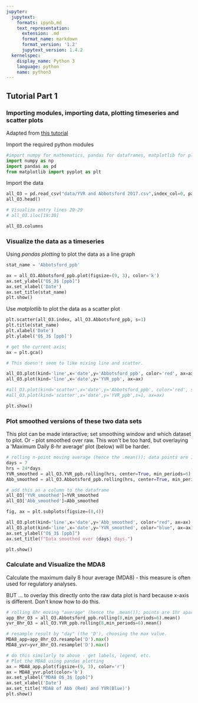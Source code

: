```yaml
---
jupyter:
  jupytext:
    formats: ipynb,md
    text_representation:
      extension: .md
      format_name: markdown
      format_version: '1.2'
      jupytext_version: 1.4.2
  kernelspec:
    display_name: Python 3
    language: python
    name: python3
---
```


<!-- #region colab_type="text" id="Af6e84nV4FvG" -->
## Tutorial Part 1
### Importing modules, importing data, plotting timeseries and scatter plots
Adapted from [this tutorial](https://drive.google.com/drive/folders/1Tj7pDVd33IKeeKaoKIGzvSiswPft56Tb)
<!-- #endregion -->

<!-- #region colab_type="text" id="fyF4Y6Zz_6RE" -->

Import the required python modules
<!-- #endregion -->

```python colab={} colab_type="code" id="unUVivdPmhNz"
#import numpy for mathematics, pandas for dataframes, matplotlib for plotting
import numpy as np
import pandas as pd
from matplotlib import pyplot as plt
```

<!-- #region colab_type="text" id="mxnuV0L3AFGo" -->
Import the data
<!-- #endregion -->

```python colab={"base_uri": "https://localhost:8080/", "height": 72} colab_type="code" executionInfo={"elapsed": 5135, "status": "ok", "timestamp": 1590013640924, "user": {"displayName": "Rivkah Gardner-Frolick", "photoUrl": "", "userId": "01660883882147847432"}, "user_tz": 420} id="JBiBubDeAOOX" outputId="7fc5d8fd-d8f6-4fe7-8434-e47f78660658"
all_O3 = pd.read_csv("data/YVR and Abbotsford 2017.csv",index_col=0, parse_dates=['date_pst'])
all_O3.head()
```

```python colab={"base_uri": "https://localhost:8080/", "height": 828} colab_type="code" executionInfo={"elapsed": 410, "status": "ok", "timestamp": 1590014723405, "user": {"displayName": "Rivkah Gardner-Frolick", "photoUrl": "", "userId": "01660883882147847432"}, "user_tz": 420} id="3UWP8fFOwjTd" outputId="25326195-be63-4f1a-b174-f077e47a5a94"
# Visualize entry lines 20-29
# all_O3.iloc[19:30]
```

```python colab={"base_uri": "https://localhost:8080/", "height": 86} colab_type="code" executionInfo={"elapsed": 337, "status": "ok", "timestamp": 1590014829352, "user": {"displayName": "Rivkah Gardner-Frolick", "photoUrl": "", "userId": "01660883882147847432"}, "user_tz": 420} id="N2Yq2JTjRF0x" outputId="125d684b-c907-4629-9ae2-0d71d2ddf3ef"
all_O3.columns
```

<!-- #region colab_type="text" id="iHiq-fsl6QzO" -->
### Visualize the data as a timeseries
<!-- #endregion -->

<!-- #region colab_type="text" id="uBPdeAerJIdt" -->
Using _pandas plotting_ to plot the data as a line graph
<!-- #endregion -->

```python colab={"base_uri": "https://localhost:8080/", "height": 253} colab_type="code" executionInfo={"elapsed": 805, "status": "ok", "timestamp": 1590015331768, "user": {"displayName": "Rivkah Gardner-Frolick", "photoUrl": "", "userId": "01660883882147847432"}, "user_tz": 420} id="1ZfpMBLCJrjJ" outputId="84610232-9735-4a19-e7f3-2c771363e954"
stat_name = 'Abbotsford_ppb'

ax = all_O3.Abbotsford_ppb.plot(figsize=(9, 3), color='k')
ax.set_ylabel("O$_3$ [ppb]")
ax.set_xlabel('Date')
ax.set_title(stat_name)
plt.show()
```

<!-- #region colab_type="text" id="evu1vX9K5ARz" -->
Use _matplotlib_ to plot the data as a scatter plot
<!-- #endregion -->

```python colab={"base_uri": "https://localhost:8080/", "height": 312} colab_type="code" executionInfo={"elapsed": 599, "status": "ok", "timestamp": 1590007574272, "user": {"displayName": "Rivkah Gardner-Frolick", "photoUrl": "", "userId": "01660883882147847432"}, "user_tz": 420} id="vrb_rDy6y_TZ" outputId="d37cd728-30c3-4b1b-d65a-d333aeb35200"
plt.scatter(all_O3.index, all_O3.Abbotsford_ppb, s=1)
plt.title(stat_name)
plt.xlabel('Date')
plt.ylabel('O$_3$ [ppb]')
```

```python
# get the current axis: 
ax = plt.gca()

# This doesn't seem to like mixing line and scatter.

all_O3.plot(kind='line',x='date',y='Abbotsford_ppb', color='red', ax=ax)
all_O3.plot(kind='line',x='date',y='YVR_ppb', ax=ax)

#all_O3.plot(kind='scatter',x='date',y='Abbotsford_ppb', color='red', s=1, ax=ax)
#all_O3.plot(kind='scatter',x='date',y='YVR_ppb',s=1, ax=ax)

plt.show()
```

### Plot smoothed versions of these two data sets
This plot can be made interactive; set smoothing window and which dataset to plot. Or - plot smoothed over raw. This won't be too hard, but overlaying a 'Maximum Daily 8-hr average' plot (below) will be harder.

```python
# rolling n-point moving average (hence the .mean()); data points are 1hr apart, hence 24/day or 168/wk.
days = 7
hrs = 24*days
YVR_smoothed = all_O3.YVR_ppb.rolling(hrs, center=True, min_periods=6).mean() 
Abb_smoothed = all_O3.Abbotsford_ppb.rolling(hrs, center=True, min_periods=6).mean() 

# add this as a column to the dataframe
all_O3['YVR_smoothed']=YVR_smoothed
all_O3['Abb_smoothed']=Abb_smoothed
```

```python
fig, ax = plt.subplots(figsize=(8,4))

all_O3.plot(kind='line',x='date',y='Abb_smoothed', color="red", ax=ax)
all_O3.plot(kind='line',x='date',y='YVR_smoothed', color="blue", ax=ax)
ax.set_ylabel("O$_3$ [ppb]")
ax.set_title(f"Data smoothed over {days} days.")

plt.show()
```

<!-- #region colab_type="text" id="BMbDVgfQ6d8b" -->
### Calculate and Visualize the MDA8
<!-- #endregion -->

<!-- #region colab_type="text" id="oxWtAf9iJBMG" -->
Calculate the maximum daily 8 hour average (MDA8) - this measure is often used for regulatory analyses.

BUT ... to overlay this directly onto the raw data plot is hard because x-axis is different. Don't know how to do this.
<!-- #endregion -->

```python
# rolling 8hr moving "average" (hence the .mean()); points are 1hr apart
app_8hr_O3 = all_O3.Abbotsford_ppb.rolling(8,min_periods=6).mean()
yvr_8hr_O3 = all_O3.YVR_ppb.rolling(8,min_periods=6).mean()
```

```python
# resample result by "day" (the 'D'), choosing the max value. 
MDA8_app=app_8hr_O3.resample('D').max()
MDA8_yvr=yvr_8hr_O3.resample('D').max()
```

```python colab={} colab_type="code" id="Kl5jIy6gJUIR"
# do this similarly to above - get labels, legend, etc. 
# Plot the MDA8 using pandas plotting
ax = MDA8_app.plot(figsize=(9, 3), color='r')
ax = MDA8_yvr.plot(color='b')
ax.set_ylabel("MDA8 O$_3$ [ppb]")
ax.set_xlabel('Date')
ax.set_title('MDA8 of Abb (Red) and YVR(Blue)')
plt.show()
```

```python

```

